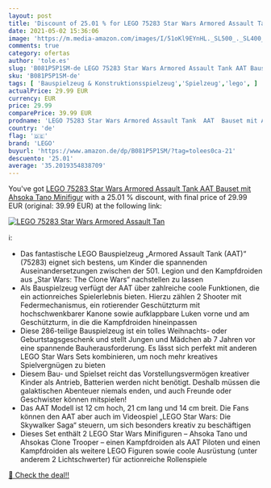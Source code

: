 ```yaml
---
layout: post
title: 'Discount of 25.01 % for LEGO 75283 Star Wars Armored Assault Tan'
date: 2021-05-02 15:36:06
image: 'https://m.media-amazon.com/images/I/51oKl9EYnHL._SL500_._SL400_.jpg'
comments: true
category: ofertas
author: 'tole.es'
slug: 'B081P5P1SM-de LEGO 75283 Star Wars Armored Assault Tank AAT Bauset mit...'
sku: 'B081P5P1SM-de'
tags: [ 'Bauspielzeug & Konstruktionsspielzeug','Spielzeug','lego', ]
actualPrice: 29.99 EUR
currency: EUR
price: 29.99
comparePrice: 39.99 EUR
prodname: 'LEGO 75283 Star Wars Armored Assault Tank  AAT  Bauset mit Ahsoka Tano Minifigur'
country: 'de'
flag: '🇩🇪'
brand: 'LEGO'
buyurl: 'https://www.amazon.de/dp/B081P5P1SM/?tag=tolees0ca-21'
descuento: '25.01'
average: '35.2019354838709'
---
```


You've got [LEGO 75283 Star Wars Armored Assault Tank  AAT  Bauset mit Ahsoka Tano Minifigur](https://www.amazon.de/dp/B081P5P1SM/?tag=tolees0ca-21) with a  25.01 % discount, with final price of 29.99 EUR (original: 39.99 EUR) at the following link:

[![LEGO 75283 Star Wars Armored Assault Tan](https://m.media-amazon.com/images/I/51oKl9EYnHL._SL500_._SL400_.jpg)](https://www.amazon.de/dp/B081P5P1SM/?tag=tolees0ca-21)

ℹ️:

- Das fantastische LEGO Bauspielzeug „Armored Assault Tank (AAT)“ (75283) eignet sich bestens, um Kinder die spannenden Auseinandersetzungen zwischen der 501. Legion und den Kampfdroiden aus „Star Wars: The Clone Wars“ nachstellen zu lassen
- Als Bauspielzeug verfügt der AAT über zahlreiche coole Funktionen, die ein actionreiches Spielerlebnis bieten. Hierzu zählen 2 Shooter mit Federmechanismus, ein rotierender Geschützturm mit hochschwenkbarer Kanone sowie aufklappbare Luken vorne und am Geschützturm, in die die Kampfdroiden hineinpassen
- Diese 286-teilige Bauspielzeug ist ein tolles Weihnachts- oder Geburtstagsgeschenk und stellt Jungen und Mädchen ab 7 Jahren vor eine spannende Bauherausforderung. Es lässt sich perfekt mit anderen LEGO Star Wars Sets kombinieren, um noch mehr kreatives Spielvergnügen zu bieten
- Diesem Bau- und Spielset reicht das Vorstellungsvermögen kreativer Kinder als Antrieb, Batterien werden nicht benötigt. Deshalb müssen die galaktischen Abenteuer niemals enden, und auch Freunde oder Geschwister können mitspielen!
- Das AAT Modell ist 12 cm hoch, 21 cm lang und 14 cm breit. Die Fans können den AAT aber auch im Videospiel „LEGO Star Wars: Die Skywalker Saga“ steuern, um sich besonders kreativ zu beschäftigen
- Dieses Set enthält 2 LEGO Star Wars Minifiguren – Ahsoka Tano und Ahsokas Clone Trooper – einen Kampfdroiden als AAT Piloten und einen Kampfdroiden als weitere LEGO Figuren sowie coole Ausrüstung (unter anderem 2 Lichtschwerter) für actionreiche Rollenspiele

[🛒 Check the deal!!](https://www.amazon.de/dp/B081P5P1SM/?tag=tolees0ca-21)
